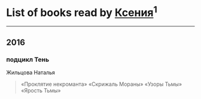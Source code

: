 # List of books read by [Ксения](https://plus.google.com/107312597267727612108)<sup>1</sup>
---

## 2016

### подцикл Тень
Жильцова Наталья
> «Проклятие некроманта»
> «Скрижаль Мораны»
> «Узоры Тьмы»
> «Ярость Тьмы»



